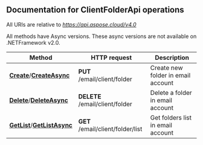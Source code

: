 
## Documentation for ClientFolderApi operations

All URIs are relative to *https://api.aspose.cloud/v4.0*

All methods have Async versions. These async versions are not available on .NETFramework v2.0.

Method | HTTP request | Description
------------- | ------------- | -------------
[**Create**](ClientFolderApi.md#Create)/[**CreateAsync**](ClientFolderApi.md#CreateAsync)| **PUT** /email/client/folder| Create new folder in email account             
[**Delete**](ClientFolderApi.md#Delete)/[**DeleteAsync**](ClientFolderApi.md#DeleteAsync)| **DELETE** /email/client/folder| Delete a folder in email account             
[**GetList**](ClientFolderApi.md#GetList)/[**GetListAsync**](ClientFolderApi.md#GetListAsync)| **GET** /email/client/folder/list| Get folders list in email account             

